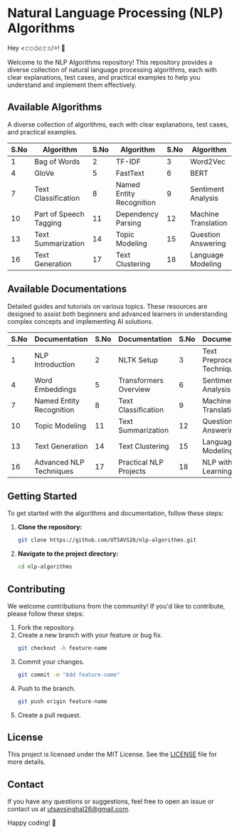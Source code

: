 # Natural Language Processing (NLP) Algorithms

Hey <𝚌𝚘𝚍𝚎𝚛𝚜/>! 👋

Welcome to the NLP Algorithms repository! This repository provides a diverse collection of natural language processing algorithms, each with clear explanations, test cases, and practical examples to help you understand and implement them effectively.

## Available Algorithms

A diverse collection of algorithms, each with clear explanations, test cases, and practical examples.

| S.No | Algorithm                 | S.No | Algorithm                | S.No | Algorithm                     |
|------|---------------------------|------|--------------------------|------|-------------------------------|
| 1    | Bag of Words              | 2    | TF-IDF                   | 3    | Word2Vec                      |
| 4    | GloVe                     | 5    | FastText                 | 6    | BERT                          |
| 7    | Text Classification       | 8    | Named Entity Recognition | 9    | Sentiment Analysis            |
| 10   | Part of Speech Tagging    | 11   | Dependency Parsing       | 12   | Machine Translation           |
| 13   | Text Summarization        | 14   | Topic Modeling           | 15   | Question Answering            |
| 16   | Text Generation           | 17   | Text Clustering          | 18   | Language Modeling             |

## Available Documentations

Detailed guides and tutorials on various topics. These resources are designed to assist both beginners and advanced learners in understanding complex concepts and implementing AI solutions.

| S.No | Documentation                 | S.No | Documentation            | S.No | Documentation                     |
|------|-------------------------------|------|--------------------------|------|-----------------------------------|
| 1    | NLP Introduction              | 2    | NLTK Setup               | 3    | Text Preprocessing Techniques     |
| 4    | Word Embeddings               | 5    | Transformers Overview    | 6    | Sentiment Analysis Guide          |
| 7    | Named Entity Recognition      | 8    | Text Classification      | 9    | Machine Translation               |
| 10   | Topic Modeling                | 11   | Text Summarization       | 12   | Question Answering                |
| 13   | Text Generation               | 14   | Text Clustering          | 15   | Language Modeling                 |
| 16   | Advanced NLP Techniques       | 17   | Practical NLP Projects   | 18   | NLP with Deep Learning            |

## Getting Started

To get started with the algorithms and documentation, follow these steps:

1. **Clone the repository:**
   ```bash
   git clone https://github.com/UTSAVS26/nlp-algorithms.git
   ```
2. **Navigate to the project directory:**
   ```bash
   cd nlp-algorithms
   ```

## Contributing

We welcome contributions from the community! If you'd like to contribute, please follow these steps:

1. Fork the repository.
2. Create a new branch with your feature or bug fix.
   ```bash
   git checkout -b feature-name
   ```
3. Commit your changes.
   ```bash
   git commit -m "Add feature-name"
   ```
4. Push to the branch.
   ```bash
   git push origin feature-name
   ```
5. Create a pull request.

## License

This project is licensed under the MIT License. See the [LICENSE](LICENSE) file for more details.

## Contact

If you have any questions or suggestions, feel free to open an issue or contact us at [utsavsinghal26@gmail.com](mailto:utsavsinghal26@gmail.com).

Happy coding! 🚀